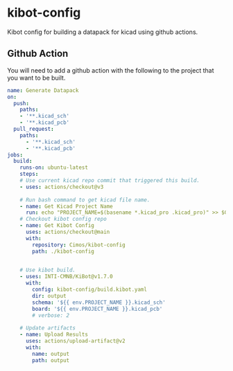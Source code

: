 # kibot-config

Kibot config for building a datapack for kicad using github actions.

## Github Action

You will need to add a github action with the following to the project that you want to be built.

```yaml
name: Generate Datapack
on:
  push:
    paths:
    - '**.kicad_sch'
    - '**.kicad_pcb'
  pull_request:
    paths:
      - '**.kicad_sch'
      - '**.kicad_pcb'
jobs:
  build:
    runs-on: ubuntu-latest
    steps:
    # Use current kicad repo commit that triggered this build.
    - uses: actions/checkout@v3
    
    # Run bash command to get kicad file name. 
    - name: Get Kicad Project Name
      run: echo "PROJECT_NAME=$(basename *.kicad_pro .kicad_pro)" >> $GITHUB_ENV
    # Checkout kibot config repo
    - name: Get Kibot Config
      uses: actions/checkout@main
      with:
        repository: Cimos/kibot-config
        path: ./kibot-config

    
    # Use kibot build.
    - uses: INTI-CMNB/KiBot@v1.7.0
      with:
        config: kibot-config/build.kibot.yaml
        dir: output
        schema: '${{ env.PROJECT_NAME }}.kicad_sch'
        board: '${{ env.PROJECT_NAME }}.kicad_pcb'
        # verbose: 2
    
    # Update artifacts
    - name: Upload Results
      uses: actions/upload-artifact@v2
      with:
        name: output
        path: output
```
